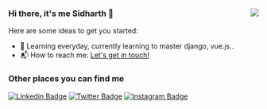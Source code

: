 
### Hi there, it's me Sidharth 👋<img align="right" src="https://komarev.com/ghpvc/?username=sidharthpunathil&color=blueviolet">

Here are some ideas to get you started:

- 🌱 Learning everyday, currently learning to master django, vue.js..
- 📬 How to reach me: <a href="mailto:sidharthpunathil714@gmail.com">Let's get in touch!</a>

### Other places you can find me

 
[![Linkedin Badge](https://img.shields.io/badge/-sidharthpunathil-2867B2?style=flat-square&logo=Linkedin&logoColor=white&link=https://www.linkedin.com/in/sidharthpunathil/)](https://www.linkedin.com/in/sidharthpunathil/) [![Twitter Badge](https://img.shields.io/badge/-iamsidharthp-1ca0f1?style=flat-square&logo=twitter&logoColor=white&link=https://twitter.com/iamsidharthp)](https://twitter.com/iamsidharthp) [![Instagram Badge](https://img.shields.io/badge/-s1d.p-D7008A?style=flat-square&logo=instagram&logoColor=white&link=https://www.linkedin.com/in/sidharthpunathil/)](https://www.instagram.com/s1dwwth/)




